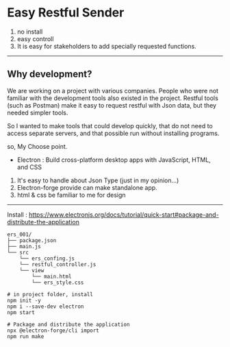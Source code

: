 # Easy Restful Sender 
1. no install
2. easy controll
3. It is easy for stakeholders to add specially requested functions.

---
Why development?
---
We are working on a project with various companies.
People who were not familiar with the development tools also existed in the project.
Restful tools (such as Postman) make it easy to request restful with Json data, but they needed simpler tools.

So I wanted to make tools that could develop quickly, 
that do not need to access separate servers, 
and that possible run without installing programs.

so, My Choose point.

- Electron : Build cross-platform desktop apps with JavaScript, HTML, and CSS
1. It's easy to handle about Json Type (just in my opinion...)
2. Electron-forge provide can make standalone app.
3. html & css be familiar to me for design

---

Install : https://www.electronjs.org/docs/tutorial/quick-start#package-and-distribute-the-application
```
ers_001/
├── package.json
├── main.js
└── src
    └── ers_confing.js
    └── restful_controller.js
    └── view
        └── main.html
        └── ers_style.css

```

```
# in project folder, install
npm init -y
npm i --save-dev electron
npm start

# Package and distribute the application
npx @electron-forge/cli import
npm run make
```
